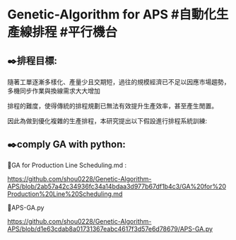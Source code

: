 # Genetic-Algorithm for APS #自動化生產線排程 #平行機台 

✒️排程目標: 
---------------------------------------------------------------------------------------------------------------------------------------------------------------------------------
隨著工單逐漸多樣化、產量少且交期短，過往的規模經濟已不足以因應市場趨勢，多機同步作業與換線需求大大增加

排程的難度，使得傳統的排程規劃已無法有效提升生產效率，甚至產生閒置。

因此為做到優化複雜的生產排程，本研究提出以下假設進行排程系統訓練:

✒️comply GA with python: 
---------------------------------------------------------------------------------------------------------------------------------------------------------------------------------
🔽GA for Production Line Scheduling.md : 

https://github.com/shou0228/Genetic-Algorithm-APS/blob/2ab57a42c34936fc34a14bdaa3d977b67df1b4c3/GA%20for%20Production%20Line%20Scheduling.md

🔽APS-GA.py

https://github.com/shou0228/Genetic-Algorithm-APS/blob/d1e63cdab8a01731367eabc4617f3d57e6d78679/APS-GA.py
